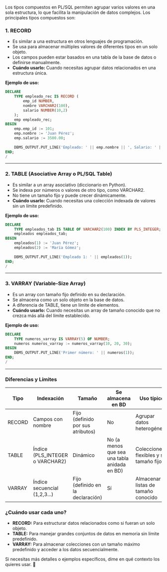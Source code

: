 Los tipos compuestos en PL/SQL permiten agrupar varios valores en una sola estructura, lo que facilita la manipulación de datos complejos. Los principales tipos compuestos son:

### 1. **RECORD**
   - Es similar a una estructura en otros lenguajes de programación.
   - Se usa para almacenar múltiples valores de diferentes tipos en un solo objeto.
   - Los campos pueden estar basados en una tabla de la base de datos o definirse manualmente.
   - **Cuándo usarlo:** Cuando necesitas agrupar datos relacionados en una estructura única.

   **Ejemplo de uso:**
   ```sql
   DECLARE
       TYPE empleado_rec IS RECORD (
           emp_id NUMBER,
           nombre VARCHAR2(100),
           salario NUMBER(10,2)
       );
       emp empleado_rec;
   BEGIN
       emp.emp_id := 101;
       emp.nombre := 'Juan Pérez';
       emp.salario := 3500.00;
       
       DBMS_OUTPUT.PUT_LINE('Empleado: ' || emp.nombre || ', Salario: ' || emp.salario);
   END;
   /
   ```

---

### 2. **TABLE (Asociative Array o PL/SQL Table)**
   - Es similar a un array asociativo (diccionario en Python).
   - Se indexa por números o valores de otro tipo, como VARCHAR2.
   - No tiene un tamaño fijo y puede crecer dinámicamente.
   - **Cuándo usarlo:** Cuando necesitas una colección indexada de valores sin un límite predefinido.

   **Ejemplo de uso:**
   ```sql
   DECLARE
       TYPE empleados_tab IS TABLE OF VARCHAR2(100) INDEX BY PLS_INTEGER;
       empleados empleados_tab;
   BEGIN
       empleados(1) := 'Juan Pérez';
       empleados(2) := 'María Gómez';
       
       DBMS_OUTPUT.PUT_LINE('Empleado 1: ' || empleados(1));
   END;
   /
   ```

---

### 3. **VARRAY (Variable-Size Array)**
   - Es un array con tamaño fijo definido en su declaración.
   - Se almacena como un solo objeto en la base de datos.
   - A diferencia de TABLE, tiene un límite de elementos.
   - **Cuándo usarlo:** Cuando necesitas un array de tamaño conocido que no crezca más allá del límite establecido.

   **Ejemplo de uso:**
   ```sql
   DECLARE
       TYPE numeros_varray IS VARRAY(5) OF NUMBER;
       numeros numeros_varray := numeros_varray(10, 20, 30);
   BEGIN
       DBMS_OUTPUT.PUT_LINE('Primer número: ' || numeros(1));
   END;
   /
   ```

---

### **Diferencias y Límites**
| Tipo | Indexación | Tamaño | Se almacena en BD | Uso típico |
|------|-----------|--------|------------------|------------|
| RECORD | Campos con nombre | Fijo (definido por sus atributos) | No | Agrupar datos heterogéneos |
| TABLE | Índice (PLS_INTEGER o VARCHAR2) | Dinámico | No (a menos que sea una tabla anidada en BD) | Colecciones flexibles y sin tamaño fijo |
| VARRAY | Índice secuencial (1,2,3...) | Fijo (definido en la declaración) | Sí | Almacenar listas de tamaño conocido |

### **¿Cuándo usar cada uno?**
- **RECORD:** Para estructurar datos relacionados como si fueran un solo objeto.
- **TABLE:** Para manejar grandes conjuntos de datos en memoria sin límite predefinido.
- **VARRAY:** Para almacenar colecciones con un tamaño máximo predefinido y acceder a los datos secuencialmente.

Si necesitas más detalles o ejemplos específicos, dime en qué contexto los quieres usar. 🚀